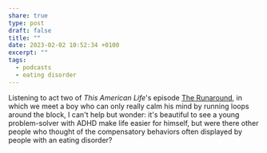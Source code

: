 ```yaml
---
share: true
type: post
draft: false
title: ""
date: 2023-02-02 10:52:34 +0100
excerpt: ""
tags:
  - podcasts
  - eating disorder
---
```


Listening to act two of _This American Life_'s episode [The Runaround](https://www.thisamericanlife.org/789/the-runaround/act-two-6), in which we meet a boy who can only really calm his mind by running loops around the block, I can't help but wonder: it's beautiful to see a young problem-solver with ADHD make life easier for himself, but were there other people who thought of the compensatory behaviors often displayed by people with an eating disorder?


